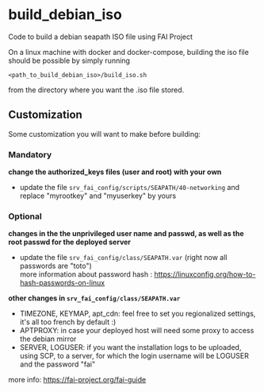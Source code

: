 # build_debian_iso
Code to build a debian seapath ISO file using FAI Project

On a linux machine with docker and docker-compose, building the iso file should be possible by simply running 
```
<path_to_build_debian_iso>/build_iso.sh
```

from the directory where you want the .iso file stored.

## Customization 
Some customization you will want to make before building:

### Mandatory
**change the authorized_keys files (user and root) with your own**   
* update the file `srv_fai_config/scripts/SEAPATH/40-networking` and replace "myrootkey" and "myuserkey" by yours

### Optional
**changes in the the unprivileged user name and passwd, as well as the root passwd for the deployed server**  
* update the file `srv_fai_config/class/SEAPATH.var` (right now all passwords are "toto")  
more information about password hash : https://linuxconfig.org/how-to-hash-passwords-on-linux    

**other changes in `srv_fai_config/class/SEAPATH.var`**
* TIMEZONE, KEYMAP, apt_cdn: feel free to set you regionalized settings, it's all too french by default :)
* APTPROXY: in case your deployed host will need some proxy to access the debian mirror
* SERVER, LOGUSER: if you want the installation logs to be uploaded, using SCP, to a server, for which the login username will be LOGUSER and the password "fai"

more info: https://fai-project.org/fai-guide

